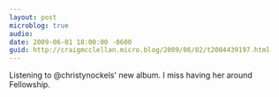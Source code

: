 ```yaml
---
layout: post
microblog: true
audio: 
date: 2009-06-01 18:00:00 -0600
guid: http://craigmcclellan.micro.blog/2009/06/02/t2004439197.html
---
```

Listening to @christynockels' new album.  I miss having her around Fellowship.
